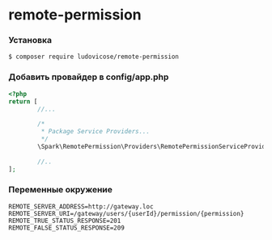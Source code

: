 # remote-permission


### Установка
```shell
$ composer require ludovicose/remote-permission
```

### Добавить провайдер в config/app.php
```php
<?php
return [
        //...
        
        /*
         * Package Service Providers...
         */
        \Spark\RemotePermission\Providers\RemotePermissionServiceProvider::class,
        
        //..
];
```

### Переменные окружение
```env
REMOTE_SERVER_ADDRESS=http://gateway.loc 
REMOTE_SERVER_URI=/gateway/users/{userId}/permission/{permission} 
REMOTE_TRUE_STATUS_RESPONSE=201
REMOTE_FALSE_STATUS_RESPONSE=209
```
